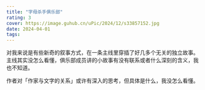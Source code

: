 ```yaml
---
title: "字母杀手俱乐部"
rating: 3
cover: https://image.guhub.cn/uPic/2024/12/s33857152.jpg
date: 2024-04-01
tags:
---
```


对我来说是有些新奇的叙事方式，在一条主线里穿插了好几多个无关的独立故事。主线其实没怎么看懂，俱乐部成员讲的小故事有没有联系或者什么深刻的含义，我也不知道。

作者对「作家与文字的关系」或许有深入的思考，但具体是什么，我没怎么看懂。
